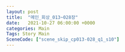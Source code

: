 ```yaml
---
layout: post
title:  "메인_회상_013~028장"
date:   2021-10-27 06:00:00 +0000
categories: Main
Tags: Story Main
SceneCode: ["scene_skip_cp013-028_q1_s10"]
---
```

